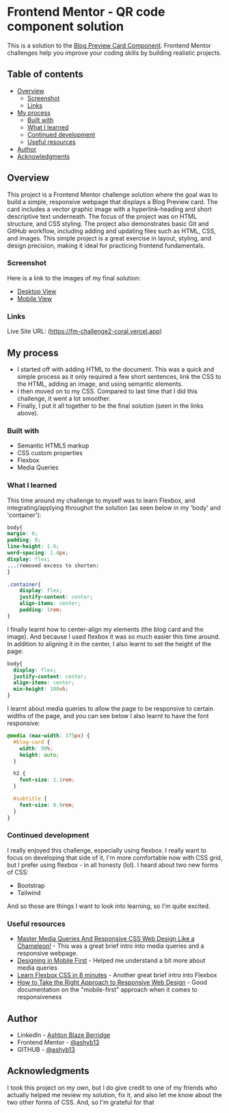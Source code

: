 # Frontend Mentor - QR code component solution
This is a solution to the [Blog Preview Card Component](https://www.frontendmentor.io/challenges/blog-preview-card-ckPaj01IcS). 
Frontend Mentor challenges help you improve your coding skills by building realistic projects. 

## Table of contents
- [Overview](#overview)
  - [Screenshot](#screenshot)
  - [Links](#links)
- [My process](#my-process)
  - [Built with](#built-with)
  - [What I learned](#what-i-learned)
  - [Continued development](#continued-development)
  - [Useful resources](#useful-resources)
- [Author](#author)
- [Acknowledgments](#acknowledgments)


## Overview
This project is a Frontend Mentor challenge solution where the goal was to build a simple, responsive webpage that displays a Blog Preview card. The card includes a vector graphic image with a hyperlink-heading and short descriptive text underneath. The focus of the project was on HTML structure, and CSS styling.
The project also demonstrates basic Git and GitHub workflow, including adding and updating files such as HTML, CSS, and images.
This simple project is a great exercise in layout, styling, and design precision, making it ideal for practicing frontend fundamentals.


### Screenshot
Here is a link to the images of my final solution:

- [Desktop View](images/final-desktop.png)
- [Mobile View](images/final-mobile.png)


### Links
Live Site URL: 
(https://fm-challenge2-coral.vercel.app)


## My process
- I started off with adding HTML to the document. This was a quick and simple process as it only required a few short sentences, link the CSS to the HTML, adding an image, and using semantic elements.
- I then moved on to my CSS. Compared to last time that I did this challenge, it went a lot smoother.
- Finally, I put it all together to be the final solution (seen in the links above).

### Built with
- Semantic HTML5 markup
- CSS custom properties
- Flexbox
- Media Queries


### What I learned
This time around my challenge to myself was to learn Flexbox, and integrating/applying throughot the solution (as seen below in my 'body' and 'container'):

```css
body{
margin: 0;
padding: 0;
line-height: 1.6;
word-spacing: 1.4px;
display: flex;
...(removed excess to shorten)
}

.container{
    display: flex;
    justify-content: center;
    align-items: center;
    padding: 1rem;
}
```

I finally learnt how to center-align my elements (the blog card and the image). And because I used flexbox it was so much easier this time around. In addition to aligning it in the center, I also learnt to set the height of the page:

```css
body{
  display: flex;
  justify-content: center;
  align-items: center;
  min-height: 100vh;
}
```

I learnt about media queries to allow the page to be responsive to certain widths of the page, and you can see below I also learnt to have the font responsive:

```css
@media (max-width: 375px) {
  #blog-card {
    width: 90%;      
    height: auto;    
  }

  h2 {
    font-size: 1.1rem;
  }

  #subtitle {
    font-size: 0.9rem;
  }
}
```


### Continued development
I really enjoyed this challenge, especially using flexbox. I really want to focus on developing that side of it, I'm more comfortable now with CSS grid, but I prefer using flexbox - in all honesty (lol). 
I heard about two new forms of CSS:
- Bootstrap
- Tailwind

And so those are things I want to look into learning, so I'm quite excited.


### Useful resources
- [Master Media Queries And Responsive CSS Web Design Like a Chameleon!](https://www.youtube.com/watch?v=K24lUqcT0Ms) - This was a great brief intro into media queries and a responsive webpage.
- [Designing in Mobile First](https://www.youtube.com/shorts/K7vT9DAnqdE) - Helped me understand a bit more about media queries
- [Learn Flexbox CSS in 8 minutes](https://www.youtube.com/watch?v=phWxA89Dy94) - Another great brief intro into Flexbox
- [How to Take the Right Approach to Responsive Web Design](https://www.freecodecamp.org/news/taking-the-right-approach-to-responsive-web-design/) - Good documentation on the "mobile-first" approach when it comes to responsiveness


## Author
- LinkedIn - [Ashton Blaze Berridge](https://www.linkedin.com/in/ashton-berridge-6ba4ab255/)
- Frontend Mentor - [@ashyb13](https://www.frontendmentor.io/profile/ashyb13)
- GITHUB - [@ashyb13](https://github.com/ashyb13)


## Acknowledgments
I took this project on my own, but I do give credit to one of my friends who actually helped me review my solution, fix it, and also let me know about the two other forms of CSS. And, so I'm grateful for that  
